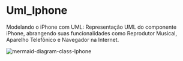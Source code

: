 # Uml_Iphone
Modelando o iPhone com UML: Representação UML do componente iPhone, abrangendo suas funcionalidades como Reprodutor Musical, Aparelho Telefônico e Navegador na Internet.

![mermaid-diagram-class-Iphone](https://github.com/user-attachments/assets/198a5f3f-2a2b-47bc-b68a-58d44c2c055f)
